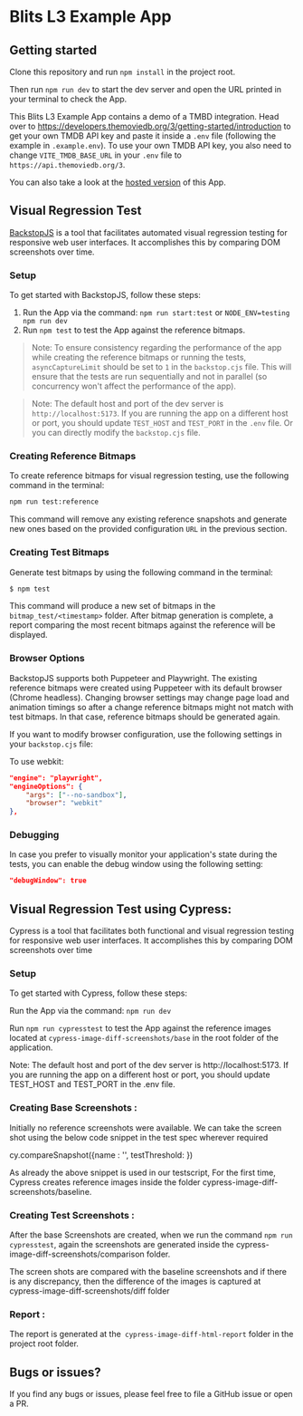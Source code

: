 # Blits L3 Example App

## Getting started

Clone this repository and run `npm install` in the project root.

Then run `npm run dev` to start the dev server and open the URL printed in your terminal to check the App.

This Blits L3 Example App contains a demo of a TMBD integration. Head over to https://developers.themoviedb.org/3/getting-started/introduction to get your own TMDB API key and paste it inside a `.env` file (following the example in `.example.env`). To use your own TMDB API key, you also need to change `VITE_TMDB_BASE_URL` in your `.env` file to `https://api.themoviedb.org/3`.

You can also take a look at the [hosted version](http://blits-demo.lightningjs.io) of this App.

## Visual Regression Test


[BackstopJS](https://github.com/garris/BackstopJS) is a tool that facilitates automated visual regression testing for responsive web user interfaces.
It accomplishes this by comparing DOM screenshots over time.

### Setup

To get started with BackstopJS, follow these steps:

1. Run the App via the command: `npm run start:test` or `NODE_ENV=testing npm run dev`
2. Run `npm test` to test the App against the reference bitmaps.


> Note: To ensure consistency regarding the performance of the app while creating the reference bitmaps or running the tests, `asyncCaptureLimit` should be set to `1` in the `backstop.cjs` file. This will ensure that the tests are run sequentially and not in parallel (so concurrency won't affect the performance of the app).

> Note: The default host and port of the dev server is `http://localhost:5173`. If you are running the app on a different host or port, you should update `TEST_HOST` and `TEST_PORT` in the `.env` file. Or you can directly modify the `backstop.cjs` file.

### Creating Reference Bitmaps

To create reference bitmaps for visual regression testing, use the following command in the terminal:

```bash
npm run test:reference
```

This command will remove any existing reference snapshots and generate new ones based on the provided configuration `URL` in the previous section.


### Creating Test Bitmaps

Generate test bitmaps by using the following command in the terminal:

```bash
$ npm test
```

This command will produce a new set of bitmaps in the `bitmap_test/<timestamp>` folder. After bitmap generation is complete,
a report comparing the most recent bitmaps against the reference will be displayed.


### Browser Options

BackstopJS supports both Puppeteer and Playwright. The existing reference bitmaps were created using Puppeteer with its default browser (Chrome headless). Changing browser settings may change page load and animation timings so after a change reference bitmaps might not match with test bitmaps. In that case, reference bitmaps should be generated again.


If you want to modify browser configuration, use the following settings in your `backstop.cjs` file:

To use webkit:


```json
"engine": "playwright",
"engineOptions": {
    "args": ["--no-sandbox"],
    "browser": "webkit"
},

```

### Debugging

In case you prefer to visually monitor your application's state during the tests, you can enable the debug window using the following setting:

```json
"debugWindow": true
```


## Visual Regression Test using Cypress:

Cypress is a tool that facilitates both functional and visual regression testing for responsive web user interfaces. It accomplishes this by comparing DOM screenshots over time

### Setup

To get started with Cypress, follow these steps:

Run the App via the command: `npm run dev`

Run `npm run cypresstest` to test the App against the reference images located at `cypress-image-diff-screenshots/base` in the root folder of the application.

Note: The default host and port of the dev server is http://localhost:5173. If you are running the app on a different host or port, you should update TEST_HOST and TEST_PORT in the .env file.



### Creating Base Screenshots :

Initially no reference screenshots were available. We can take the screen shot using the below code snippet in the test spec wherever required

cy.compareSnapshot({name : '<Name of the screenshot>',  testThreshold: <percentage of difference>})

As already the above snippet is used in our testscript, For the first time, Cypress creates reference images inside the folder cypress-image-diff-screenshots/baseline.

### Creating Test Screenshots :

After the base Screenshots are created, when we run the command `npm run cypresstest`, again the screenshots are generated inside the cypress-image-diff-screenshots/comparison folder.

The screen shots are compared with the baseline screenshots and if there is any discrepancy, then the difference of the images is captured at cypress-image-diff-screenshots/diff folder

### Report :

The report is generated at the` cypress-image-diff-html-report` folder in the project root folder.


## Bugs or issues?

If you find any bugs or issues, please feel free to file a GitHub issue or open a PR.
